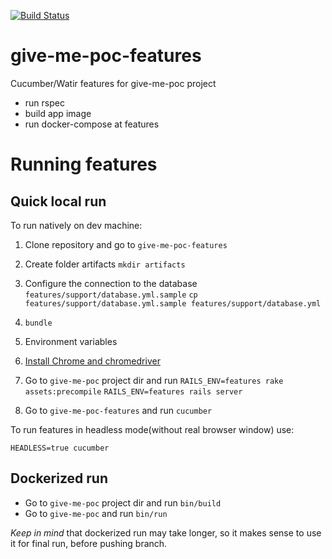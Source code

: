 [![Build Status](https://travis-ci.org/howtohireme/give-me-poc-features.svg?branch=master)](https://travis-ci.org/howtohireme/give-me-poc-features)

# give-me-poc-features
Cucumber/Watir features for give-me-poc project

* run rspec
* build app image
* run docker-compose at features


# Running features

## Quick local run

To run natively on dev machine:

1. Clone repository and go to `give-me-poc-features`

2. Create folder artifacts
`mkdir artifacts`

3. Configure the connection to the database `features/support/database.yml.sample`
`cp features/support/database.yml.sample features/support/database.yml`

4. `bundle`

5. Environment variables

6. [Install Chrome and chromedriver](https://gist.github.com/ziadoz/3e8ab7e944d02fe872c3454d17af31a5)

7. Go to `give-me-poc` project dir and run
`RAILS_ENV=features rake assets:precompile`
`RAILS_ENV=features rails server`

8. Go to `give-me-poc-features` and run `cucumber`

To run features in headless mode(without real browser window) use:

`HEADLESS=true cucumber`

## Dockerized run

* Go to `give-me-poc` project dir and run `bin/build`
* Go to `give-me-poc` and run `bin/run`

*Keep in mind* that dockerized run may take longer, so it makes sense to use it for final run, before pushing branch.
